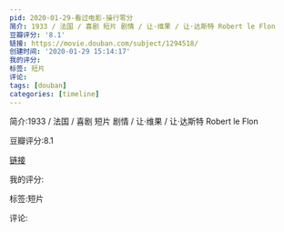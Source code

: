 ```yaml
---
pid: 2020-01-29-看过电影-操行零分
简介: 1933 / 法国 / 喜剧 短片 剧情 / 让·维果 / 让·达斯特 Robert le Flon
豆瓣评分: '8.1'
链接: https://movie.douban.com/subject/1294518/
创建时间: '2020-01-29 15:14:17'
我的评分:
标签: 短片
评论:
tags: [douban]
categories: [timeline]
---
```

简介:1933 / 法国 / 喜剧 短片 剧情 / 让·维果 / 让·达斯特 Robert le Flon

豆瓣评分:8.1

[链接](https://movie.douban.com/subject/1294518/)

我的评分:

标签:短片

评论:

